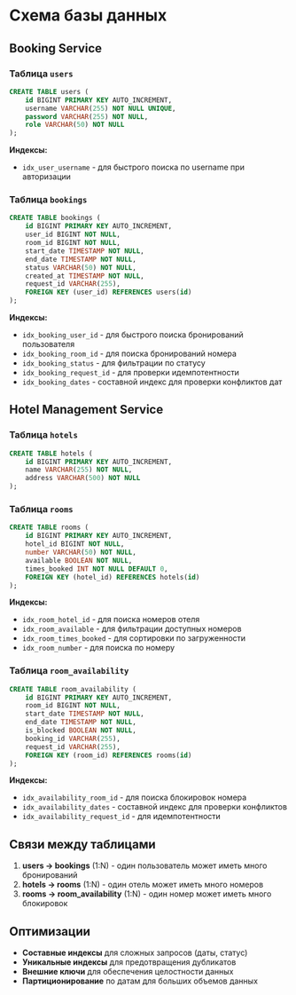 # Схема базы данных

## Booking Service

### Таблица `users`
```sql
CREATE TABLE users (
    id BIGINT PRIMARY KEY AUTO_INCREMENT,
    username VARCHAR(255) NOT NULL UNIQUE,
    password VARCHAR(255) NOT NULL,
    role VARCHAR(50) NOT NULL
);
```

**Индексы:**
- `idx_user_username` - для быстрого поиска по username при авторизации

### Таблица `bookings`
```sql
CREATE TABLE bookings (
    id BIGINT PRIMARY KEY AUTO_INCREMENT,
    user_id BIGINT NOT NULL,
    room_id BIGINT NOT NULL,
    start_date TIMESTAMP NOT NULL,
    end_date TIMESTAMP NOT NULL,
    status VARCHAR(50) NOT NULL,
    created_at TIMESTAMP NOT NULL,
    request_id VARCHAR(255),
    FOREIGN KEY (user_id) REFERENCES users(id)
);
```

**Индексы:**
- `idx_booking_user_id` - для быстрого поиска бронирований пользователя
- `idx_booking_room_id` - для поиска бронирований номера
- `idx_booking_status` - для фильтрации по статусу
- `idx_booking_request_id` - для проверки идемпотентности
- `idx_booking_dates` - составной индекс для проверки конфликтов дат

## Hotel Management Service

### Таблица `hotels`
```sql
CREATE TABLE hotels (
    id BIGINT PRIMARY KEY AUTO_INCREMENT,
    name VARCHAR(255) NOT NULL,
    address VARCHAR(500) NOT NULL
);
```

### Таблица `rooms`
```sql
CREATE TABLE rooms (
    id BIGINT PRIMARY KEY AUTO_INCREMENT,
    hotel_id BIGINT NOT NULL,
    number VARCHAR(50) NOT NULL,
    available BOOLEAN NOT NULL,
    times_booked INT NOT NULL DEFAULT 0,
    FOREIGN KEY (hotel_id) REFERENCES hotels(id)
);
```

**Индексы:**
- `idx_room_hotel_id` - для поиска номеров отеля
- `idx_room_available` - для фильтрации доступных номеров
- `idx_room_times_booked` - для сортировки по загруженности
- `idx_room_number` - для поиска по номеру

### Таблица `room_availability`
```sql
CREATE TABLE room_availability (
    id BIGINT PRIMARY KEY AUTO_INCREMENT,
    room_id BIGINT NOT NULL,
    start_date TIMESTAMP NOT NULL,
    end_date TIMESTAMP NOT NULL,
    is_blocked BOOLEAN NOT NULL,
    booking_id VARCHAR(255),
    request_id VARCHAR(255),
    FOREIGN KEY (room_id) REFERENCES rooms(id)
);
```

**Индексы:**
- `idx_availability_room_id` - для поиска блокировок номера
- `idx_availability_dates` - составной индекс для проверки конфликтов
- `idx_availability_request_id` - для идемпотентности

## Связи между таблицами

1. **users → bookings** (1:N) - один пользователь может иметь много бронирований
2. **hotels → rooms** (1:N) - один отель может иметь много номеров
3. **rooms → room_availability** (1:N) - один номер может иметь много блокировок

## Оптимизации

- **Составные индексы** для сложных запросов (даты, статус)
- **Уникальные индексы** для предотвращения дубликатов
- **Внешние ключи** для обеспечения целостности данных
- **Партиционирование** по датам для больших объемов данных
